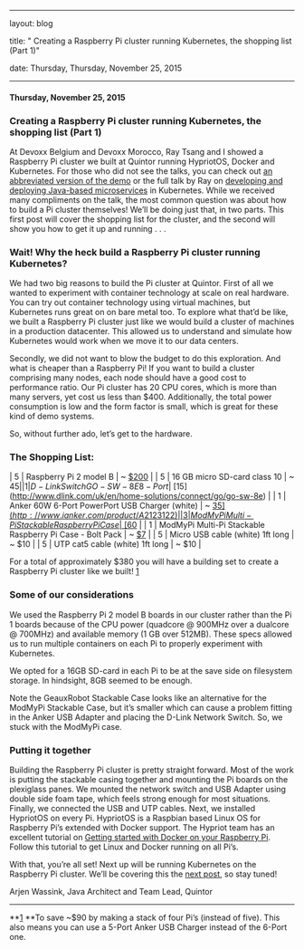 ---

   layout: blog

   title:  " Creating a Raspberry Pi cluster running Kubernetes, the shopping list (Part 1)" 

   date:   Thursday,  Thursday, November 25, 2015 
 

   --- 
#### Thursday, November 25, 2015 
### Creating a Raspberry Pi cluster running Kubernetes, the shopping list (Part 1) 
At Devoxx Belgium and Devoxx Morocco, Ray Tsang and I showed a Raspberry Pi cluster we built at Quintor running HypriotOS, Docker and Kubernetes. For those who did not see the talks, you can check out [an abbreviated version of the demo](https://www.youtube.com/watch?v=AAS5Mq9EktI) or the full talk by Ray on [developing and deploying Java-based microservices](https://www.youtube.com/watch?v=kT1vmK0r184) in Kubernetes. While we received many compliments on the talk, the most common question was about how to build a Pi cluster themselves! We’ll be doing just that, in two parts. This first post will cover the shopping list for the cluster, and the second will show you how to get it up and running . . .

### Wait! Why the heck build a Raspberry Pi cluster running Kubernetes?&nbsp;
  
We had two big reasons to build the Pi cluster at Quintor. First of all we wanted to experiment with container technology at scale on real hardware. You can try out container technology using virtual machines, but Kubernetes runs great on on bare metal too. To explore what that’d be like, we built a Raspberry Pi cluster just like we would build a cluster of machines in a production datacenter. This allowed us to understand and simulate how Kubernetes would work when we move it to our data centers.  
  
Secondly, we did not want to blow the budget to do this exploration. And what is cheaper than a Raspberry Pi! If you want to build a cluster comprising many nodes, each node should have a good cost to performance ratio. Our Pi cluster has 20 CPU cores, which is more than many servers, yet cost us less than $400. Additionally, the total power consumption is low and the form factor is small, which is great for these kind of demo systems.  
  
So, without further ado, let’s get to the hardware.  

### The Shopping List:

| 
5
 | 
Raspberry Pi 2 model B
 | 
~ [$200](https://www.raspberrypi.org/products/raspberry-pi-2-model-b/)
 |
| 
5
 | 
16 GB micro SD-card class 10
 | 
~ $45
 |
| 
1
 | 
D-Link Switch GO-SW-8E 8-Port
 | 
~ [$15](http://www.dlink.com/uk/en/home-solutions/connect/go/go-sw-8e)
 |
| 
1
 | 
Anker 60W 6-Port PowerPort USB Charger (white)
 | 
~ [$35](http://www.ianker.com/product/A2123122)
 |
| 
3
 | 
ModMyPi Multi-Pi Stackable Raspberry Pi Case
 | 
~ [$60](http://www.modmypi.com/raspberry-pi/cases/multi-pi-stacker/multi-pi-stackable-raspberry-pi-case)
 |
| 
1
 | 
ModMyPi Multi-Pi Stackable Raspberry Pi Case - Bolt Pack
 | 
~ [$7](http://www.modmypi.com/raspberry-pi/cases/multi-pi-stacker/multi-pi-stackable-raspberry-pi-case-bolt-pack)
 |
| 
5
 | 
Micro USB cable (white) 1ft long
 | 
~ $10
 |
| 
5
 | 
UTP cat5 cable (white) 1ft long
 | 
~ $10
 |

  

For a total of approximately $380 you will have a building set to create a Raspberry Pi cluster like we built! [1](https://www.blogger.com/blogger.g?blogID=112706738355446097#1)  
  

### Some of our considerations&nbsp;
  
We used the Raspberry Pi 2 model B boards in our cluster rather than the Pi 1 boards because of the CPU power (quadcore @ 900MHz over a dualcore @ 700MHz) and available memory (1 GB over 512MB). These specs allowed us to run multiple containers on each Pi to properly experiment with Kubernetes.  
  
We opted for a 16GB SD-card in each Pi to be at the save side on filesystem storage. In hindsight, 8GB seemed to be enough.  
  
Note the GeauxRobot Stackable Case looks like an alternative for the ModMyPi Stackable Case, but it’s smaller which can cause a problem fitting in the Anker USB Adapter and placing the D-Link Network Switch. So, we stuck with the ModMyPi case.  
  

### Putting it together&nbsp;
  
Building the Raspberry Pi cluster is pretty straight forward. Most of the work is putting the stackable casing together and mounting the Pi boards on the plexiglass panes. We mounted the network switch and USB Adapter using double side foam tape, which feels strong enough for most situations. Finally, we connected the USB and UTP cables. Next, we installed HypriotOS on every Pi. HypriotOS is a Raspbian based Linux OS for Raspberry Pi’s extended with Docker support. The Hypriot team has an excellent tutorial on [Getting started with Docker on your Raspberry Pi](http://blog.hypriot.com/getting-started-with-docker-on-your-arm-device/). Follow this tutorial to get Linux and Docker running on all Pi’s.  
  
With that, you’re all set! Next up will be running Kubernetes on the Raspberry Pi cluster. We’ll be covering this the [next post](http://blog.kubernetes.io/2015/12/creating-raspberry-pi-cluster-running.html), so stay tuned!  
  
  
Arjen Wassink, Java Architect and Team Lead, Quintor  
  

* * *
**[1](https://www.blogger.com/null)&nbsp;**To save ~$90 by making a stack of four Pi’s (instead of five). This also means you can use a 5-Port Anker USB Charger instead of the 6-Port one.  
  
  
